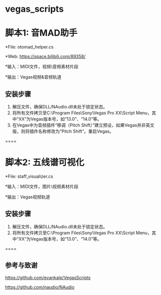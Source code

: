 # vegas_scripts

脚本1: 音MAD助手
====
*File: otomad_helper.cs

*Web: https://space.bilibili.com/89358/

*输入：MIDI文件，视频\音频素材片段

*输出：Vegas视频&音频轨道

安装步骤
----
1. 解压文件，确保DLL/NAudio.dll未处于锁定状态。
2. 将所有文件拷贝至C:\Program Files\Sony\Vegas Pro XX\Script Menu，其中“XX”为Vegas版本号，如“13.0”、“14.0”等。
3. 在Vegas中为音频插件“移调（Pitch Shift）”建立预设，如果Vegas并非英文版，则将插件名称修改为“Pitch Shift”。重启Vegas。

====


脚本2: 五线谱可视化
====
*File: staff_visualizer.cs

*输入：MIDI文件，图片\视频素材片段

*输出：Vegas视频轨道

安装步骤
----
1. 解压文件，确保DLL/NAudio.dll未处于锁定状态。
2. 将所有文件拷贝至C:\Program Files\Sony\Vegas Pro XX\Script Menu，其中“XX”为Vegas版本号，如“13.0”、“14.0”等。

====

参考与致谢
----
https://github.com/evankale/VegasScripts

https://github.com/naudio/NAudio
